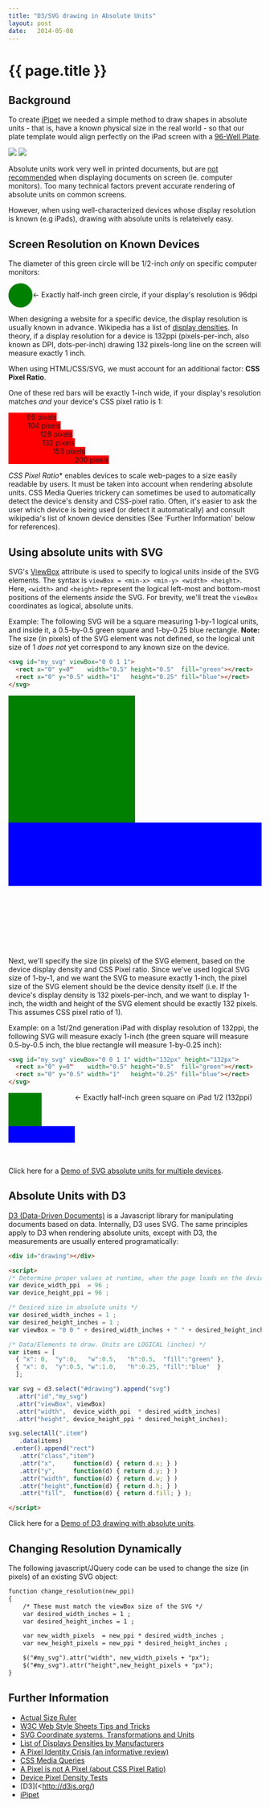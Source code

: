 ```yaml
---
title: "D3/SVG drawing in Absolute Units"
layout: post
date:   2014-05-08
---
```


# {{ page.title }}

## Background

To create [iPipet](http://ipipet.teamerlich.org/) we needed a simple method to draw
shapes in absolute units - that is, have a known physical size in the real world -
so that our plate template would align perfectly on the iPad screen with a
[96-Well Plate](http://en.wikipedia.org/wiki/Microtiter_plate).

![](./images/ipipet_top_350.jpg)  ![](./images/ipipet_side_350.jpg)

Absolute units work very well in printed documents,
but are [not recommended](http://www.w3.org/Style/Examples/007/units.en.html)
when displaying documents on screen (ie. computer monitors).
Too many technical factors prevent accurate rendering of absolute units on common screens.

However, when using well-characterized devices whose display resolution is
known (e.g iPads), drawing with absolute units is relateively easy.

## Screen Resolution on Known Devices

The diameter of this green circle will be 1/2-inch *only* on specific computer monitors:

<svg id="greencircle1" style="vertical-align:middle;" viewBox="0 0 0.5 0.5" width="48" height="48">
  <circle cx="0.25" cy="0.25" r="0.25" style="fill:green"/>
</svg><span>&larr; Exactly half-inch green circle, if your display's resolution is 96dpi</span>


When designing a website for a specific device, the display resolution is usually known
in advance.
Wikipedia has a list of [display densities](http://en.wikipedia.org/wiki/List_of_displays_by_pixel_density).
In theory, if a display resolution for a device is 132ppi (pixels-per-inch,
also known as DPI, dots-per-inch) drawing 132 pixels-long line on the screen will
measure exactly 1 inch.

When using HTML/CSS/SVG, we must account for an additional factor: **CSS Pixel Ratio**.

One of these red bars will be exactly 1-inch wide, if your display's resolution
matches <i>and</i> your device's CSS pixel ratio is 1:
<div>
    <div style="background-color:red;text-align:right;width:96px;">96 pixels</div>
    <div style="background-color:red;text-align:right;width:104px;">104 pixels</div>
    <div style="background-color:red;text-align:right;width:128px;">128 pixels</div>
    <div style="background-color:red;text-align:right;width:132px;">132 pixels</div>
    <div style="background-color:red;text-align:right;width:153px;">153 pixels</div>
    <div style="background-color:red;text-align:right;width:200px;">200 pixels</div>
</div>

*CSS Pixel Ratio** enables devices to scale web-pages to a size easily readable
by users. It must be taken into account when rendering absolute units.
CSS Media Queries trickery can sometimes be used to automatically detect the device's
density and CSS-pixel ratio. Often, it's easier to ask the user which device is being used
(or detect it automatically) and consult wikipedia's list of known device densities
(See 'Further Information' below for references).

## Using absolute units with SVG

SVG's [ViewBox](http://www.w3.org/TR/SVG11/coords.html#ViewBoxAttribute)
attribute is used to specify to logical units inside of the SVG elements. The
syntax is `viewBox = <min-x> <min-y> <width> <height>`. Here, `<width>` and
`<height>` represent the logical left-most and bottom-most positions of the elements
*inside* the SVG. For brevity, we'll treat the `viewBox` coordinates as logical,
absolute units.

Example: The following SVG will be a square measuring 1-by-1 logical units,
and inside it, a 0.5-by-0.5 green square and 1-by-0.25 blue rectangle.
**Note:** The size (in pixels) of the SVG element was not defined, so the logical
unit size of 1 *does not* yet correspond to any known size on the device.

```html
<svg id="my_svg" viewBox="0 0 1 1">
  <rect x="0" y=0"    width="0.5" height="0.5"  fill="green"></rect>
  <rect x="0" y="0.5" width="1"   height="0.25" fill="blue"></rect>
</svg>
```

<svg id="my_svg" viewBox="0 0 1 1">
  <rect x="0" y=0"    width="0.5" height="0.5"  fill="green"></rect>
  <rect x="0" y="0.5" width="1"   height="0.25" fill="blue"></rect>
</svg>

Next, we'll specify the size (in pixels) of the SVG element, based on the device
display density and CSS Pixel ratio. Since we've used logical SVG size of 1-by-1,
and we want the SVG to measure exactly 1-inch, the pixel size of the SVG element
should be the device density itself (i.e. If the device's display density is
132 pixels-per-inch, and we want to display 1-inch, the width and height of the SVG
element should be exactly 132 pixels. This assumes CSS pixel ratio of 1).

Example: on a 1st/2nd generation iPad with display resolution of 132ppi, the
following SVG will measure exacly 1-inch (the green square will measure 0.5-by-0.5 inch,
the blue rectangle will measure 1-by-0.25 inch):

```html
<svg id="my_svg" viewBox="0 0 1 1" width="132px" height="132px">
  <rect x="0" y=0"    width="0.5" height="0.5"  fill="green"></rect>
  <rect x="0" y="0.5" width="1"   height="0.25" fill="blue"></rect>
</svg>
```

<svg style="vertical-align:top;" id="my_svg1" viewBox="0 0 1 1" width="132px" height="132px">
  <rect x="0" y=0"    width="0.5" height="0.5"  fill="green"></rect>
  <rect x="0" y="0.5" width="1"   height="0.25" fill="blue"></rect>
</svg><span>&larr; Exactly half-inch green square on iPad 1/2 (132ppi)</span>


Click here for a [Demo of SVG absolute units for multiple devices](./examples/svg_units.html).

## Absolute Units with D3

[D3 (Data-Driven Documents)](http://d3js.org/) is a Javascript library for
manipulating documents based on data. Internally, D3 uses SVG. The same principles
apply to D3 when rendering absolute units, except with D3, the measurements
are usually entered programatically:

```html
<div id="drawing"></div>

<script>
/* Determine proper values at runtime, when the page loads on the device */
var device_width_ppi  = 96 ;
var device_height_ppi = 96 ;

/* Desired size in absolute units */
var desired_width_inches = 1 ;
var desired_height_inches = 1 ;
var viewBox = "0 0 " + desired_width_inches + " " + desired_height_inches ;

/* Data/Elements to draw. Units are LOGICAL (inches) */
var items = [
  { "x": 0,  "y":0,   "w":0.5,   "h":0.5,  "fill":"green" },
  { "x": 0,  "y":0.5, "w":1.0,   "h":0.25, "fill":"blue"  }
  ];

var svg = d3.select("#drawing").append("svg")
  .attr("id","my_svg")
  .attr("viewBox", viewBox)
  .attr("width",  device_width_ppi  * desired_width_inches)
  .attr("height", device_height_ppi * desired_height_inches);

svg.selectAll(".item")
   .data(items)
 .enter().append("rect")
   .attr("class","item")
   .attr("x",     function(d) { return d.x; } )
   .attr("y",     function(d) { return d.y; } )
   .attr("width", function(d) { return d.w; } )
   .attr("height",function(d) { return d.h; } )
   .attr("fill",  function(d) { return d.fill; } );

</script>
```

Click here for a [Demo of D3 drawing with absolute units](./examples/d3_units.html).

## Changing Resolution Dynamically

The following javascript/JQuery code can be used to change the size (in pixels) of an
existing SVG object:

```html
function change_resolution(new_ppi)
{
    /* These must match the viewBox size of the SVG */
    var desired_width_inches = 1 ;
    var desired_height_inches = 1 ;

    var new_width_pixels  = new_ppi * desired_width_inches ;
    var new_height_pixels = new_ppi * desired_height_inches ;

    $("#my_svg").attr("width", new_width_pixels + "px");
    $("#my_svg").attr("height",new_height_pixels + "px");
}
```

## Further Information

- [Actual Size Ruler](http://www.ginifab.com/feeds/cm_to_inch/actual_size_ruler.html)
- [W3C Web Style Sheets Tips and Tricks](http://www.w3.org/Style/Examples/007/units.en.html)
- [SVG Coordinate systems, Transformations and Units](http://www.w3.org/TR/SVG11/coords.html#ViewBoxAttribute)
- [List of Displays Densities by Manufacturers](http://en.wikipedia.org/wiki/List_of_displays_by_pixel_density)
- [A Pixel Identity Crisis (an informative review)](http://alistapart.com/article/a-pixel-identity-crisis/)
- [CSS Media Queries](https://developer.mozilla.org/en-US/docs/Web/Guide/CSS/Media_queries)
- [A Pixel is not A Pixel (about CSS Pixel Ratio)](http://www.quirksmode.org/blog/archives/2010/04/a_pixel_is_not.html)
- [Device Pixel Density Tests](http://bjango.com/articles/min-device-pixel-ratio/)
- [D3](<http://d3js.org/)
- [iPipet](http://ipipet.teamerlich.org/)

